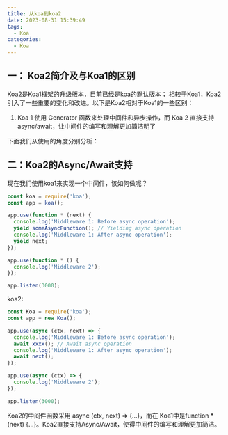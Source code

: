```yaml
---
title: 从koa到koa2
date: 2023-08-31 15:39:49
tags: 
  - Koa
categories: 
  - Koa
---
```


## 一： Koa2简介及与Koa1的区别
Koa2是Koa1框架的升级版本，目前已经是koa的默认版本；
相较于Koa1，Koa2引入了一些重要的变化和改进。以下是Koa2相对于Koa1的一些区别：

1. Koa 1 使用 Generator 函数来处理中间件和异步操作，而 Koa 2 直接支持 async/await，让中间件的编写和理解更加简洁明了

下面我们从使用的角度分别分析：

## 二：Koa2的Async/Await支持
现在我们使用koa1来实现一个中间件，该如何做呢？
```javascript
const koa = require('koa');
const app = koa();

app.use(function * (next) {
  console.log('Middleware 1: Before async operation');
  yield someAsyncFunction(); // Yielding async operation
  console.log('Middleware 1: After async operation');
  yield next;
});

app.use(function * () {
  console.log('Middleware 2');
});

app.listen(3000);

```

koa2:
```javascript
const Koa = require('koa');
const app = new Koa();

app.use(async (ctx, next) => {
  console.log('Middleware 1: Before async operation');
  await xxxx(); // Await async operation
  console.log('Middleware 1: After async operation');
  await next();
});

app.use(async (ctx) => {
  console.log('Middleware 2');
});

app.listen(3000);

```
Koa2的中间件函数采用 async (ctx, next) => {...}，而在 Koa1中是function * (next) {...}。Koa2直接支持Async/Await，使得中间件的编写和理解更加简洁。